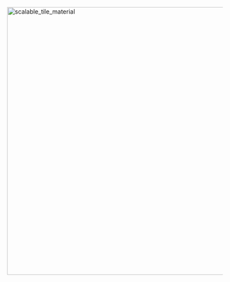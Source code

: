 <img width="1422" height="626" alt="scalable_tile_material" src="https://github.com/user-attachments/assets/ec0675a2-c40b-4a3f-b6fb-fcc19600023c" />
